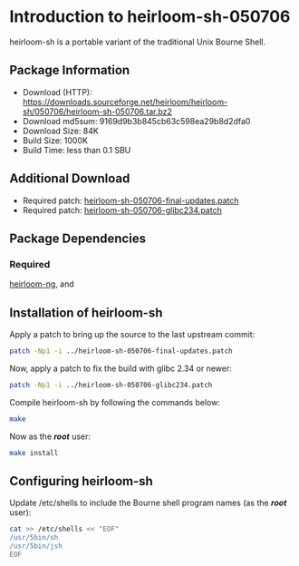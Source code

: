 # Introduction to heirloom-sh-050706
heirloom-sh is a portable variant of the traditional Unix Bourne Shell.

## Package Information
- Download (HTTP): https://downloads.sourceforge.net/heirloom/heirloom-sh/050706/heirloom-sh-050706.tar.bz2
- Download md5sum: 9169d9b3b845cb63c598ea29b8d2dfa0
- Download Size: 84K
- Build Size: 1000K
- Build Time: less than 0.1 SBU

## Additional Download
- Required patch: [heirloom-sh-050706-final-updates.patch](./patches/heirloom-sh/heirloom-sh-050706-final-updates.patch)
- Required patch: [heirloom-sh-050706-glibc234.patch](./patches/heirloom-sh/heirloom-sh-050706-glibc234.patch)

## Package Dependencies
### Required
  [heirloom-ng](./2-heirloom-ng.md), and

## Installation of heirloom-sh
Apply a patch to bring up the source to the last upstream commit:
```Bash
patch -Np1 -i ../heirloom-sh-050706-final-updates.patch
```

Now, apply a patch to fix the build with glibc 2.34 or newer:
```Bash
patch -Np1 -i ../heirloom-sh-050706-glibc234.patch
```

Compile heirloom-sh by following the commands below:
```Bash
make
```

Now as the ***root*** user:
```Bash
make install
```
## Configuring heirloom-sh
Update /etc/shells to include the Bourne shell program names (as the ***root*** user):
```Bash
cat >> /etc/shells << "EOF"
/usr/5bin/sh
/usr/5bin/jsh
EOF
```
